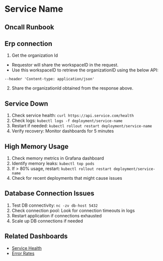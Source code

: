 # Service Name

## Oncall Runbook

## Erp connection
1. Get the organization Id
  * Requestor will share the workspaceID in the request.
  * Use this workspaceID to retrieve the organizationID using the below API:
```curl --location 'https://businesshierarchy-prod-http.internal.cleartax.co/api/businessHierarchy?nodeType=WORKSPACE&getSubtree=true&getOrganisationPath=true&nodeId={workspaceID}' \
--header 'Content-type: application/json'
```
2. Share the organizationId obtained from the response above.

## Service Down
1. Check service health: `curl https://api.service.com/health`
2. Check logs: `kubectl logs -f deployment/service-name`
3. Restart if needed: `kubectl rollout restart deployment/service-name`
4. Verify recovery: Monitor dashboards for 5 minutes

## High Memory Usage  
1. Check memory metrics in Grafana dashboard
2. Identify memory leaks: `kubectl top pods`
3. If > 80% usage, restart: `kubectl rollout restart deployment/service-name`
4. Check for recent deployments that might cause issues

## Database Connection Issues
1. Test DB connectivity: `nc -zv db-host 5432`
2. Check connection pool: Look for connection timeouts in logs
3. Restart application if connections exhausted
4. Scale up DB connections if needed

## Related Dashboards
- [Service Health](https://grafana.com/service-health)
- [Error Rates](https://grafana.com/errors)
